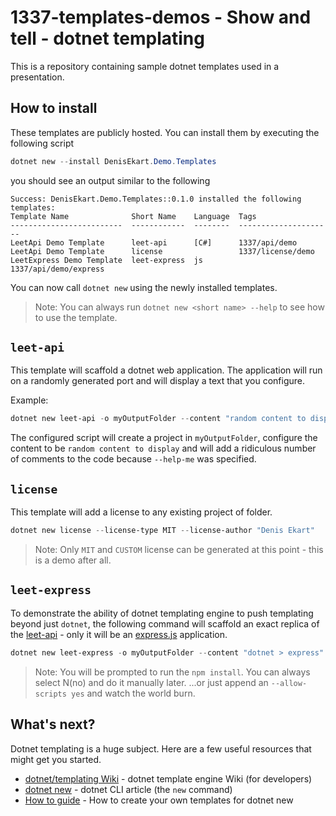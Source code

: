 # 1337-templates-demos - Show and tell - dotnet templating

This is a repository containing sample dotnet templates used in a presentation.

## How to install

These templates are publicly hosted. You can install them by executing the following script

```powershell
dotnet new --install DenisEkart.Demo.Templates
```

you should see an output similar to the following

```text
Success: DenisEkart.Demo.Templates::0.1.0 installed the following templates:
Template Name              Short Name    Language  Tags
-------------------------  ------------  --------  ---------------------
LeetApi Demo Template      leet-api      [C#]      1337/api/demo
LeetApi Demo Template      license                 1337/license/demo
LeetExpress Demo Template  leet-express  js        1337/api/demo/express
```

You can now call `dotnet new` using the newly installed templates.

> Note: You can always run `dotnet new <short name> --help` to see how to use the template.

## `leet-api`

This template will scaffold a dotnet web application. The application will run on a randomly generated port and will display a text that you configure.

Example:

```powershell
dotnet new leet-api -o myOutputFolder --content "random content to display" --help-me
```

The configured script will create a project in `myOutputFolder`, configure the content to be `random content to display` and will add a ridiculous number of comments to the code because `--help-me` was specified.

## `license`

This template will add a license to any existing project of folder.

```powershell
dotnet new license --license-type MIT --license-author "Denis Ekart"
```

> Note: Only `MIT` and `CUSTOM` license can be generated at this point - this is a demo after all.

## `leet-express`

To demonstrate the ability of dotnet templating engine to push templating beyond just `dotnet`, the following command will scaffold an exact replica of the [leet-api](#leet-api) - only it will be an [express.js](https://expressjs.com/) application.

```powershell
dotnet new leet-express -o myOutputFolder --content "dotnet > express" --help-me
```

> Note: You will be prompted to run the `npm install`. You can always select N(no) and do it manually later. ...or just append an `--allow-scripts yes` and watch the world burn.

## What's next?

Dotnet templating is a huge subject. Here are a few useful resources that might get you started.

- [dotnet/templating Wiki](https://github.com/dotnet/templating/wiki) - dotnet template engine Wiki (for developers)
- [dotnet new](https://docs.microsoft.com/en-us/dotnet/core/tools/dotnet-new) - dotnet CLI article (the `new` command)
- [How to guide](https://docs.microsoft.com/en-us/dotnet/core/tools/dotnet-new) - How to create your own templates for dotnet new
